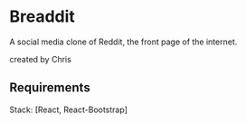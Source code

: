 # Breaddit

A social media clone of Reddit, the front page of the internet.

created by Chris

## Requirements

Stack: [React, React-Bootstrap]
